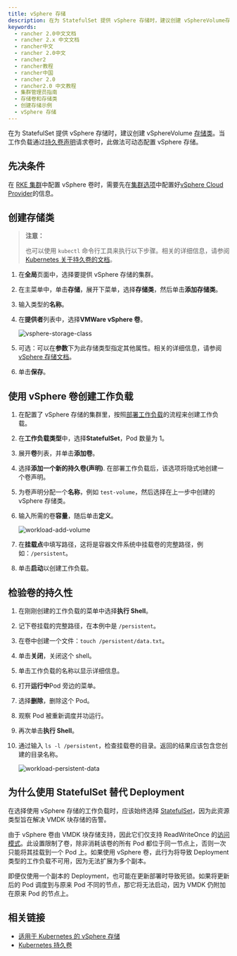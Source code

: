 ```yaml
---
title: vSphere 存储
description: 在为 StatefulSet 提供 vSphere 存储时，建议创建 vSphereVolume存储类。当工作负载通过持久卷声明请求卷时，此做法可动态配置 vSphere 存储。
keywords:
  - rancher 2.0中文文档
  - rancher 2.x 中文文档
  - rancher中文
  - rancher 2.0中文
  - rancher2
  - rancher教程
  - rancher中国
  - rancher 2.0
  - rancher2.0 中文教程
  - 集群管理员指南
  - 存储卷和存储类
  - 创建存储示例
  - vSphere 存储
---
```


在为 StatefulSet 提供 vSphere 存储时，建议创建 vSphereVolume [存储类](/docs/rancher2/cluster-admin/volumes-and-storage/_index)。当工作负载通过[持久卷声明](/docs/rancher2/cluster-admin/volumes-and-storage/how-storage-works/_index)请求卷时，此做法可动态配置 vSphere 存储。

## 先决条件

在 [RKE 集群](/docs/rancher2/cluster-provisioning/rke-clusters/_index)中配置 vSphere 卷时，需要先在[集群选项](/docs/rancher2/cluster-provisioning/rke-clusters/options/_index)中配置好[vSphere Cloud Provider](/docs/rke/config-options/cloud-providers/vsphere/_index)的信息。

## 创建存储类

> **注意：**
>
> 也可以使用 `kubectl` 命令行工具来执行以下步骤。相关的详细信息，请参阅[Kubernetes 关于持久卷的文档](https://kubernetes.io/docs/concepts/storage/persistent-volumes/)。

1. 在**全局**页面中，选择要提供 vSphere 存储的集群。
2. 在主菜单中，单击**存储**，展开下菜单，选择**存储类**，然后单击**添加存储类**。
3. 输入类型的**名称**。
4. 在**提供者**列表中，选择**VMWare vSphere 卷**。

   ![vsphere-storage-class](/img/rancher/vsphere-storage-class.png)

5. 可选：可以在**参数**下为此存储类型指定其他属性。相关的详细信息，请参阅[vSphere 存储文档](https://vmware.github.io/vsphere-storage-for-kubernetes/documentation/storageclass.html)。
6. 单击**保存**。

## 使用 vSphere 卷创建工作负载

1. 在配置了 vSphere 存储的集群里，按照[部署工作负载](/docs/rancher2/k8s-in-rancher/workloads/deploy-workloads/_index)的流程来创建工作负载。
2. 在**工作负载类型**中，选择**StatefulSet**，Pod 数量为 1。
3. 展开**卷**列表，并单击**添加卷**。
4. 选择**添加一个新的持久卷(声明)**. 在部署工作负载后，该选项将隐式地创建一个卷声明。
5. 为卷声明分配一个**名称**，例如 `test-volume`，然后选择在上一步中创建的 vSphere 存储类。
6. 输入所需的卷**容量**，随后单击**定义**。

   ![workload-add-volume](/img/rancher/workload-add-volume.png)

7. 在**挂载点**中填写路径，这将是容器文件系统中挂载卷的完整路径，例如：`/persistent`。
8. 单击**启动**以创建工作负载。

## 检验卷的持久性

1. 在刚刚创建的工作负载的菜单中选择**执行 Shell**。
2. 记下卷挂载的完整路径，在本例中是 `/persistent`。
3. 在卷中创建一个文件：`touch /persistent/data.txt`。
4. 单击**关闭**，关闭这个 shell。
5. 单击工作负载的名称以显示详细信息。
6. 打开**运行中**Pod 旁边的菜单。
7. 选择**删除**，删除这个 Pod。
8. 观察 Pod 被重新调度并功运行。
9. 再次单击**执行 Shell**。
10. 通过输入 `ls -l /persistent`，检查挂载卷的目录。返回的结果应该包含您创建的目录名称。

    ![workload-persistent-data](/img/rancher/workload-persistent-data.png)

## 为什么使用 StatefulSet 替代 Deployment

在选择使用 vSphere 存储的工作负载时，应该始终选择 [StatefulSet](https://kubernetes.io/docs/concepts/workloads/controllers/statefulset/)，因为此资源类型旨在解决 VMDK 块存储的告警。

由于 vSphere 卷由 VMDK 块存储支持，因此它们仅支持 ReadWriteOnce 的[访问模式](https://kubernetes.io/docs/concepts/storage/persistent-volumes/#persistentvolumeclaims)。此设置限制了卷，除非消耗该卷的所有 Pod 都位于同一节点上，否则一次只能将其挂载到一个 Pod 上。如果使用 vSphere 卷，此行为将导致 Deployment 类型的工作负载不可用，因为无法扩展为多个副本。

即便仅使用一个副本的 Deployment，也可能在更新部署时导致死锁。如果将更新后的 Pod 调度到与原来 Pod 不同的节点，那它将无法启动，因为 VMDK 仍附加在原来 Pod 的节点上。

## 相关链接

- [适用于 Kubernetes 的 vSphere 存储](https://vmware.github.io/vsphere-storage-for-kubernetes/documentation/)
- [Kubernetes 持久卷](https://kubernetes.io/docs/concepts/storage/persistent-volumes/)
